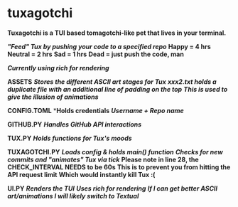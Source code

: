 # tuxagotchi
**Tuxagotchi is a TUI based tomagotchi-like pet that lives in your terminal.**

***"Feed" Tux by pushing your code to a specified repo***
****Happy = 4 hrs****
****Neutral = 2 hrs****
****Sad = 1 hrs****
****Dead = just push the code, man****

***Currently using rich for rendering***

**ASSETS**
***Stores the different ASCII art stages for Tux***
***xxx2.txt holds a duplicate file with an additional line of padding on the top***
***This is used to give the illusion of animations***

**CONFIG.TOML**
***Holds credentials**
***Username + Repo name***

**GITHUB.PY**
***Handles GitHub API interactions***

**TUX.PY**
***Holds functions for Tux's moods***

**TUXAGOTCHI.PY**
***Loads config & holds main() function***
***Checks for new commits and "animates" Tux via tick***
****Please note in line 28, the CHECK_INTERVAL NEEDS to be 60s****
****This is to prevent you from hitting the API request limit****
****Which would instantly kill Tux :(****

**UI.PY**
***Renders the TUI***
***Uses rich for rendering***
***If I can get better ASCII art/animations I will likely switch to Textual***
